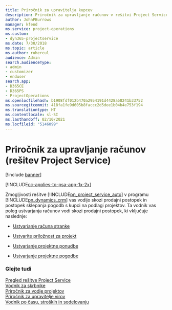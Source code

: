 ```yaml
---
title: Priročnik za upravitelja kupcev
description: Priročnik za upravljanje računov v rešitvi Project Service vas bo vodil skozi prodajni proces in proces sklepanja pogodb s kupci na podlagi projektov.
author: JohnPBurrows
manager: kfend
ms.service: project-operations
ms.custom:
- dyn365-projectservice
ms.date: 7/30/2018
ms.topic: article
ms.author: ruhercul
audience: Admin
search.audienceType:
- admin
- customizer
- enduser
search.app:
- D365CE
- D365PS
- ProjectOperations
ms.openlocfilehash: b1908fdf012b470a2954191d4428a58241b33752
ms.sourcegitcommit: 418fa1fe9d605b8faccc2d5dee1b04b4e753f194
ms.translationtype: HT
ms.contentlocale: sl-SI
ms.lasthandoff: 02/10/2021
ms.locfileid: "5146099"
---
```

# <a name="account-manager-guide-project-service"></a>Priročnik za upravljanje računov (rešitev Project Service)

[!include [banner](../includes/psa-now-project-operations.md)]

[!INCLUDE[cc-applies-to-psa-app-1x-2x](../includes/cc-applies-to-psa-app-1x-2x.md)]

Zmogljivosti rešitve [!INCLUDE[pn_project_service_auto](../includes/pn-project-service-auto.md)] v programu [!INCLUDE[pn_dynamics_crm](../includes/pn-dynamics-crm.md)] vas vodijo skozi prodajni postopek in postopek sklepanja pogodb s kupci na podlagi projektov. Ta vodnik vas poleg ustvarjanja računov vodi skozi prodajni postopek, ki vključuje naslednje:  
  
-   [Ustvarjanje računa stranke](../psa/create-customer-account.md)  
  
-   [Ustvarite priložnost za projekt](../psa/create-project-opportunity.md)  
  
-   [Ustvarjanje projektne ponudbe](../psa/create-project-quote.md)  
  
-   [Ustvarjanje projektne pogodbe](../psa/create-project-contract.md)  
  
  
### <a name="see-also"></a>Glejte tudi  
 [Pregled rešitve Project Service](../psa/overview.md)   
 [Vodnik za skrbnike](../psa/admin-guide.md)   
 [Priročnik za vodje projektov](../psa/project-manager-guide.md)   
 [Priročnik za upravitelje virov](../psa/resource-manager-guide.md)   
 [Vodnik po času, stroških in sodelovanju](../psa/time-expense-collaboration-guide.md)

